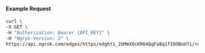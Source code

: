 <!-- Code generated for API Clients. DO NOT EDIT. -->

#### Example Request

```bash
curl \
-X GET \
-H "Authorization: Bearer {API_KEY}" \
-H "Ngrok-Version: 2" \
https://api.ngrok.com/edges/https/edghts_2bMmXOcKR64QqFa8q1fI6OBoU7i/routes/edghtsrt_2bMmXN1WwZhK3p4mBHgLIhVP8SL/websocket_tcp_converter
```
